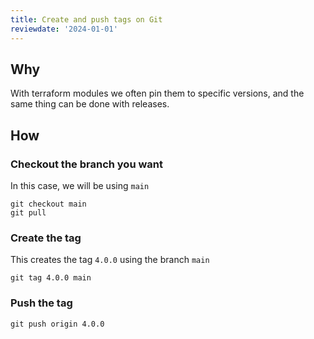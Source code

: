 ```yaml
---
title: Create and push tags on Git
reviewdate: '2024-01-01'
---
```


## Why

With terraform modules we often pin them to specific versions, and the same thing can be done with releases.

## How

### Checkout the branch you want

In this case, we will be using `main`

```shell
git checkout main
git pull
```

### Create the tag

This creates the tag `4.0.0` using the branch `main`

```shell
git tag 4.0.0 main
```

### Push the tag

```shell
git push origin 4.0.0
```
